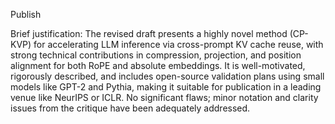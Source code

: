 Publish

Brief justification: The revised draft presents a highly novel method (CP-KVP) for accelerating LLM inference via cross-prompt KV cache reuse, with strong technical contributions in compression, projection, and position alignment for both RoPE and absolute embeddings. It is well-motivated, rigorously described, and includes open-source validation plans using small models like GPT-2 and Pythia, making it suitable for publication in a leading venue like NeurIPS or ICLR. No significant flaws; minor notation and clarity issues from the critique have been adequately addressed.

